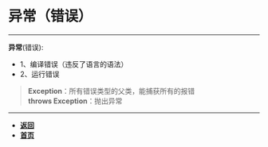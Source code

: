 # 异常（错误）

---

**异常**(错误):
-  1、编译错误（违反了语言的语法）
-  2、运行错误  

>  **Exception**：所有错误类型的父类，能捕获所有的报错   
>  **throws Exception**：抛出异常

---

- [**返回**](https://github.com/karl1901/studyword/blob/master/%E5%A4%A7%E4%BA%8C%E5%AD%A6%E4%B9%A0%E7%9F%A5%E8%AF%86%E7%82%B9/java/README.md)
- [**首页**](https://github.com/karl1901/studyword/blob/master/README.md)  
